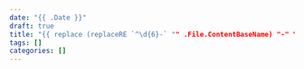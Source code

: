 ```yaml
---
date: "{{ .Date }}"
draft: true
title: "{{ replace (replaceRE `^\d{6}-` "" .File.ContentBaseName) "-" " " | title }}"
tags: []
categories: []
---
```

